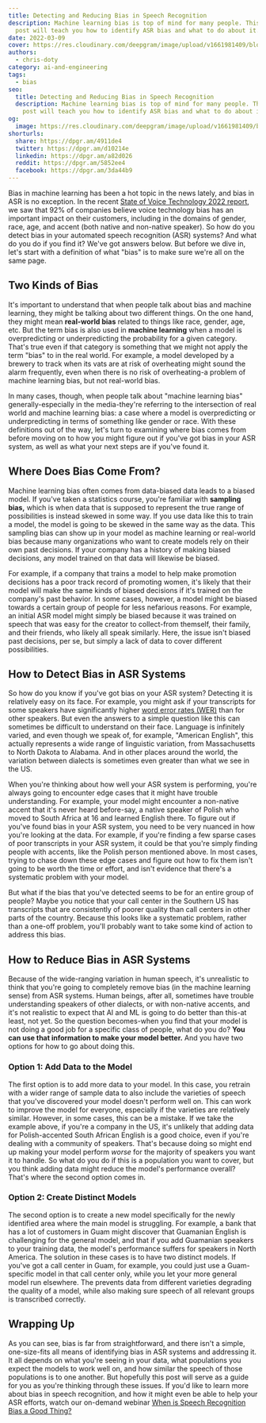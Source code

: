 ```yaml
---
title: Detecting and Reducing Bias in Speech Recognition
description: Machine learning bias is top of mind for many people. This blog
  post will teach you how to identify ASR bias and what to do about it.
date: 2022-03-09
cover: https://res.cloudinary.com/deepgram/image/upload/v1661981409/blog/detecting-and-reducing-bias-in-speech-recognition/Detecting-Reducing-Bias-in-Speech-thumb-554x220%402x.png
authors:
  - chris-doty
category: ai-and-engineering
tags:
  - bias
seo:
  title: Detecting and Reducing Bias in Speech Recognition
  description: Machine learning bias is top of mind for many people. This blog
    post will teach you how to identify ASR bias and what to do about it.
og:
  image: https://res.cloudinary.com/deepgram/image/upload/v1661981409/blog/detecting-and-reducing-bias-in-speech-recognition/Detecting-Reducing-Bias-in-Speech-thumb-554x220%402x.png
shorturls:
  share: https://dpgr.am/4911de4
  twitter: https://dpgr.am/d10214e
  linkedin: https://dpgr.am/a82d026
  reddit: https://dpgr.am/5852ee4
  facebook: https://dpgr.am/3da44b9
---
```

Bias in machine learning has been a hot topic in the news lately, and bias in ASR is no exception. In the recent [State of Voice Technology 2022 report](https://deepgram.com/state-of-voice-technology-2022/), we saw that 92% of companies believe voice technology bias has an important impact on their customers, including in the domains of gender, race, age, and accent (both native and non-native speaker). So how do you detect bias in your automated speech recognition (ASR) systems? And what do you do if you find it? We've got answers below. But before we dive in, let's start with a definition of what "bias" is to make sure we're all on the same page.

## Two Kinds of Bias

It's important to understand that when people talk about bias and machine learning, they might be talking about two different things. On the one hand, they might mean **real-world bias** related to things like race, gender, age, etc. But the term bias is also used in **machine learning** when a model is overpredicting or underpredicting the probability for a given category. That's true even if that category is something that we might not apply the term "bias" to in the real world. For example, a model developed by a brewery to track when its vats are at risk of overheating might sound the alarm frequently, even when there is no risk of overheating-a problem of machine learning bias, but not real-world bias.

In many cases, though, when people talk about "machine learning bias" generally-especially in the media-they're referring to the intersection of real world and machine learning bias: a case where a model is overpredicting or underpredicting in terms of something like gender or race. With these definitions out of the way, let's turn to examining where bias comes from before moving on to how you might figure out if you've got bias in your ASR system, as well as what your next steps are if you've found it.

<WhitepaperPromo whitepaper="latest"></WhitepaperPromo>

## Where Does Bias Come From?

Machine learning bias often comes from data-biased data leads to a biased model. If you've taken a statistics course, you're familiar with **sampling bias,** which is when data that is supposed to represent the true range of possibilities is instead skewed in some way. If you use data like this to train a model, the model is going to be skewed in the same way as the data. This sampling bias can show up in your model as machine learning or real-world bias because many organizations who want to create models rely on their own past decisions. If your company has a history of making biased decisions, any model trained on that data will likewise be biased. 

For example, if a company that trains a model to help make promotion decisions has a poor track record of promoting women, it's likely that their model will make the same kinds of biased decisions if it's trained on the company's past behavior. In some cases, however, a model might be biased towards a certain group of people for less nefarious reasons. For example, an initial ASR model might simply be biased because it was trained on speech that was easy for the creator to collect-from themself, their family, and their friends, who likely all speak similarly. Here, the issue isn't biased past decisions, per se, but simply a lack of data to cover different possibilities.

## How to Detect Bias in ASR Systems

So how do you know if you've got bias on your ASR system? Detecting it is relatively easy on its face. For example, you might ask if your transcripts for some speakers have significantly higher [word error rates (WER)](https://sweet-pie-c52a63-blog.netlify.app/what-is-word-error-rate/) than for other speakers. But even the answers to a simple question like this can sometimes be difficult to understand on their face. Language is infinitely varied, and even though we speak of, for example, "American English", this actually represents a wide range of linguistic variation, from Massachusetts to North Dakota to Alabama. And in other places around the world, the variation between dialects is sometimes even greater than what we see in the US.

When you're thinking about how well your ASR system is performing, you're always going to encounter edge cases that it might have trouble understanding. For example, your model might encounter a non-native accent that it's never heard before-say, a native speaker of Polish who moved to South Africa at 16 and learned English there. To figure out if you've found bias in your ASR system, you need to be very nuanced in how you're looking at the data. For example, if you're finding a few sparse cases of poor transcripts in your ASR system, it could be that you're simply finding people with accents, like the Polish person mentioned above. In most cases, trying to chase down these edge cases and figure out how to fix them isn't going to be worth the time or effort, and isn't evidence that there's a systematic problem with your model.

But what if the bias that you've detected seems to be for an entire group of people? Maybe you notice that your call center in the Southern US has transcripts that are consistently of poorer quality than call centers in other parts of the country. Because this looks like a systematic problem, rather than a one-off problem, you'll probably want to take some kind of action to address this bias.

## How to Reduce Bias in ASR Systems

Because of the wide-ranging variation in human speech, it's unrealistic to think that you're going to completely remove bias (in the machine learning sense) from ASR systems. Human beings, after all, sometimes have trouble understanding speakers of other dialects, or with non-native accents, and it's not realistic to expect that AI and ML is going to do better than this-at least, not yet. So the question becomes-when you find that your model is not doing a good job for a specific class of people, what do you do? **You can use that information to make your model better.** And you have two options for how to go about doing this.

### Option 1: Add Data to the Model

The first option is to add more data to your model. In this case, you retrain with a wider range of sample data to also include the varieties of speech that you've discovered your model doesn't perform well on. This can work to improve the model for everyone, especially if the varieties are relatively similar.  However, in some cases, this can be a mistake. If we take the example above, if you're a company in the US, it's unlikely that adding data for Polish-accented South African English is a good choice, even if you're dealing with a community of speakers. That's because doing so might end up making your model perform *worse* for the majority of speakers you want it to handle. So what do you do if this is a population you want to cover, but you think adding data might reduce the model's performance overall? That's where the second option comes in.

### Option 2: Create Distinct Models

The second option is to create a new model specifically for the newly identified area where the main model is struggling. For example, a bank that has a lot of customers in Guam might discover that Guamanian English is challenging for the general model, and that if you add Guamanian speakers to your training data, the model's performance suffers for speakers in North America. The solution in these cases is to have two distinct models. If you've got a call center in Guam, for example, you could just use a Guam-specific model in that call center only, while you let your more general model run elsewhere. The prevents data from different varieties degrading the quality of a model, while also making sure speech of all relevant groups is transcribed correctly.

## Wrapping Up

As you can see, bias is far from straightforward, and there isn't a simple, one-size-fits all means of identifying bias in ASR systems and addressing it. It all depends on what you're seeing in your data, what populations you expect the models to work well on, and how similar the speech of those populations is to one another. But hopefully this post will serve as a guide for you as you're thinking through these issues. If you'd like to learn more about bias in speech recognition, and how it might even be able to help your ASR efforts, watch our on-demand webinar [When is Speech Recognition Bias a Good Thing?](https://offers.deepgram.com/when-is-speech-recognition-bias-a-good-thing-webinar-on-demand)